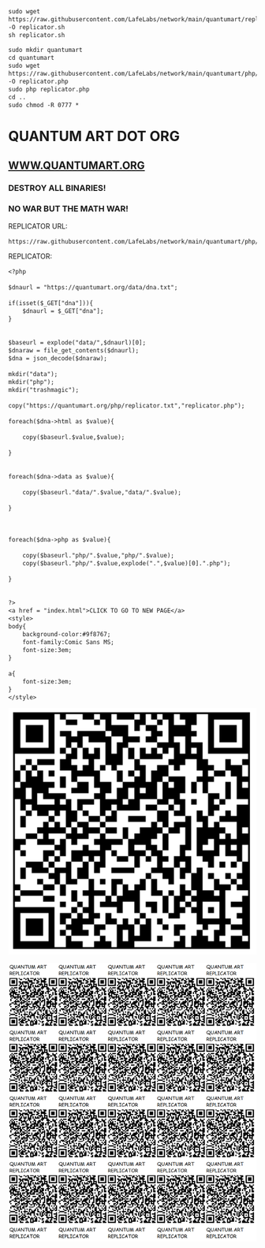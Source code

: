 ```
sudo wget https://raw.githubusercontent.com/LafeLabs/network/main/quantumart/replicator.sh -O replicator.sh
sh replicator.sh
```


```
sudo mkdir quantumart
cd quantumart
sudo wget https://raw.githubusercontent.com/LafeLabs/network/main/quantumart/php/replicator.txt -O replicator.php
sudo php replicator.php
cd ..
sudo chmod -R 0777 *
```


# QUANTUM ART DOT ORG

## [WWW.QUANTUMART.ORG](https://www.quantumart.org)

### DESTROY ALL BINARIES!

### NO WAR BUT THE MATH WAR!

REPLICATOR URL:

```
https://raw.githubusercontent.com/LafeLabs/network/main/quantumart/php/replicator.txt
```

REPLICATOR:

```
<?php

$dnaurl = "https://quantumart.org/data/dna.txt";

if(isset($_GET["dna"])){
    $dnaurl = $_GET["dna"];
}


$baseurl = explode("data/",$dnaurl)[0];
$dnaraw = file_get_contents($dnaurl);
$dna = json_decode($dnaraw);

mkdir("data");
mkdir("php");
mkdir("trashmagic");

copy("https://quantumart.org/php/replicator.txt","replicator.php");

foreach($dna->html as $value){
    
    copy($baseurl.$value,$value);

}


foreach($dna->data as $value){
    
    copy($baseurl."data/".$value,"data/".$value);
    
}



foreach($dna->php as $value){
 
    copy($baseurl."php/".$value,"php/".$value);
    copy($baseurl."php/".$value,explode(".",$value)[0].".php");

}
    

?>
<a href = "index.html">CLICK TO GO TO NEW PAGE</a>
<style>
body{
    background-color:#9f8767;
    font-family:Comic Sans MS;
    font-size:3em;
}

a{
    font-size:3em;
}
</style>

```

![](https://raw.githubusercontent.com/LafeLabs/quantumartdotorg/main/trashmagic/qrcode.png)

![](https://raw.githubusercontent.com/LafeLabs/quantumartdotorg/main/trashmagic/qrcode-page.png)